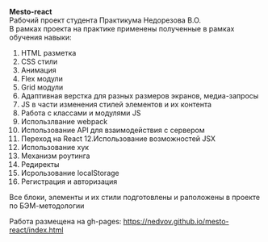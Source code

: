 **Mesto-react**  
Рабочий проект студента Практикума Недорезова В.О.  
В рамках проекта на практике применены полученные в рамках обучения навыки:  
1. HTML разметка  
2. CSS стили  
3. Анимация  
4. Flex модули  
5. Grid модули  
6. Адаптивная верстка для разных размеров экранов, медиа-запросы  
7. JS в части изменения стилей элементов и их контента
8. Работа с классами и модулями JS
9. Использлвание webpack
10. Использование API для взаимодействия с сервером
11. Переход на React
12.Использование возможностей JSX
13. Использование хук
14. Механизм роутинга
15. Редиректы  
16. Исрользование localStorage
17. Регистрация и авторизация

Все блоки, элементы и их стили подготовлены и раположены в проекте по БЭМ-методологии  

Работа размещена на gh-pages: https://nedvov.github.io/mesto-react/index.html